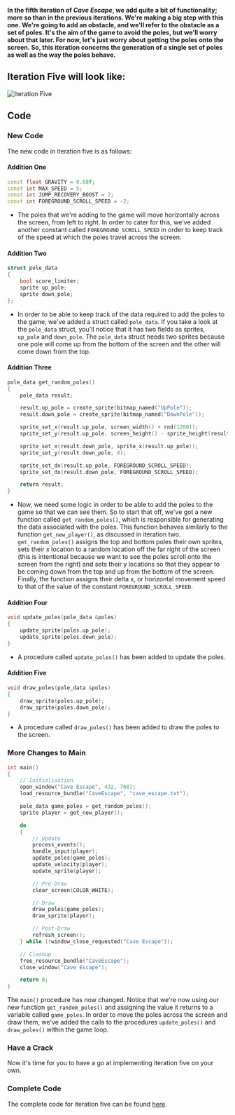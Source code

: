 __In the fifth iteration of *Cave Escape*, we add quite a bit of functionality; more so than in the previous iterations. We're making a big step with this one. We're going to add an obstacle, and we'll refer to the obstacle as a set of poles. It's the aim of the game to avoid the poles, but we'll worry about that later. For now, let's just worry about getting the poles onto the screen. So, this iteration concerns the generation of a single set of poles as well as the way the poles behave.__

## Iteration Five will look like:
![Iteration Five](https://raw.githubusercontent.com//cave-escape/master/Documentation/Resources/Images/iteration_5.gif)

## Code

### New Code
The new code in iteration five is as follows:

#### Addition One
```cpp
const float GRAVITY = 0.08f;
const int MAX_SPEED = 5;
const int JUMP_RECOVERY_BOOST = 2;
const int FOREGROUND_SCROLL_SPEED = -2;
```
- The poles that we're adding to the game will move horizontally across the screen, from left to right. In order to cater for this, we've added another constant called ```FOREGROUND_SCROLL_SPEED``` in order to keep track of the speed at which the poles travel across the screen.

#### Addition Two
```cpp    
struct pole_data
{
	bool score_limiter;
	sprite up_pole;
	sprite down_pole;
};
```
- In order to be able to keep track of the data required to add the poles to the game, we've added a struct called ```pole_data```. If you take a look at the ```pole_data``` struct, you'll notice that it has two fields as sprites, ```up_pole``` and ```down_pole```. The ```pole_data``` struct needs two sprites because one pole will come up from the bottom of the screen and the other will come down from the top.

#### Addition Three
```cpp    
pole_data get_random_poles()
{
	pole_data result;

	result.up_pole = create_sprite(bitmap_named("UpPole"));
	result.down_pole = create_sprite(bitmap_named("DownPole"));

	sprite_set_x(result.up_pole, screen_width() + rnd(1200));
	sprite_set_y(result.up_pole, screen_height() - sprite_height(result.up_pole));

	sprite_set_x(result.down_pole, sprite_x(result.up_pole));
	sprite_set_y(result.down_pole, 0);

	sprite_set_dx(result.up_pole, FOREGROUND_SCROLL_SPEED);
	sprite_set_dx(result.down_pole, FOREGROUND_SCROLL_SPEED);

	return result;
}
```
- Now, we need some logic in order to be able to add the poles to the game so that we can see them. So to start that off, we've got a new function called ```get_random_poles()```, which is responsible for generating the data associated with the poles. This function behaves similarly to the function ```get_new_player()```, as discussed in iteration two. ```get_random_poles()``` assigns the top and bottom poles their own sprites, sets their x location to a random location off the far right of the screen (this is intentional because we want to see the poles scroll onto the screen from the right) and sets their y locations so that they appear to be coming down from the top and up from the bottom of the screen. Finally, the function assigns their delta x, or horizontal movement speed to that of the value of the constant ```FOREGROUND_SCROLL_SPEED```.

#### Addition Four
```cpp
void update_poles(pole_data &poles)
{
	update_sprite(poles.up_pole);
	update_sprite(poles.down_pole);
}
```
- A procedure called ```update_poles()``` has been added to update the poles.

#### Addition Five
```cpp
void draw_poles(pole_data &poles)
{
	draw_sprite(poles.up_pole);
	draw_sprite(poles.down_pole);
}
```
- A procedure called ```draw_poles()``` has been added to draw the poles to the screen.

### More Changes to Main
```cpp
int main()
{
	// Initialisation
	open_window("Cave Escape", 432, 768);
	load_resource_bundle("CaveEscape", "cave_escape.txt");

	pole_data game_poles = get_random_poles();
	sprite player = get_new_player();

	do
	{
		// Update
		process_events();
		handle_input(player);
		update_poles(game_poles);
		update_velocity(player);
		update_sprite(player);

		// Pre-Draw
		clear_screen(COLOR_WHITE);

		// Draw
		draw_poles(game_poles);
		draw_sprite(player);

		// Post-Draw
		refresh_screen();
	} while (!window_close_requested("Cave Escape"));

	// Cleanup
	free_resource_bundle("CaveEscape");
	close_window("Cave Escape");

	return 0;
}
```
The ```main()``` procedure has now changed. Notice that we're now using our new function ```get_random_poles()``` and assigning the value it returns to a variable called ```game_poles```. In order to move the poles across the screen and draw them, we've added the calls to the procedures ```update_poles()``` and ```draw_poles()``` within the game loop.

### Have a Crack
Now it's time for you to have a go at implementing iteration five on your own.

### Complete Code
The complete code for iteration five can be found [here](https://raw.githubusercontent.com//cave-escape/master/CPP/CaveEscape/src/cave_escape_5.cpp).

